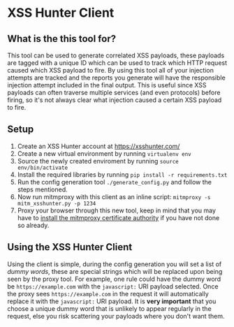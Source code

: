 # XSS Hunter Client

## What is the this tool for?
This tool can be used to generate correlated XSS payloads, these payloads are tagged with a unique ID which can be used to track which HTTP request caused which XSS payload to fire. By using this tool all of your injection attempts are tracked and the reports you generate will have the responsible injection attempt included in the final output. This is useful since XSS payloads can often traverse multiple services (and even protocols) before firing, so it's not always clear what injection caused a certain XSS payload to fire.

## Setup
1. Create an XSS Hunter account at https://xsshunter.com/
2. Create a new virtual environment by running `virtualenv env`
3. Source the newly created enviroment by running `source env/bin/activate`
4. Install the required libraries by running `pip install -r requirements.txt`
5. Run the config generation tool `./generate_config.py` and follow the steps mentioned.
6. Now run mitmproxy with this client as an inline script: `mitmproxy -s mitm_xsshunter.py -p 1234`
7. Proxy your browser through this new tool, keep in mind that you may have to [install the mitmproxy certificate authority](http://docs.mitmproxy.org/en/stable/certinstall.html) if you have not done so already.

## Using the XSS Hunter Client
Using the client is simple, during the config generation you will set a list of *dummy words*, these are special strings which will be replaced upon being seen by the proxy tool. For example, one rule could have the dummy word be `https://example.com` with the `javascript:` URI payload selected. Once the proxy sees `https://example.com` in the request it will automatically replace it with the `javascript:` URI payload. It is **very important** that you choose a unique dummy word that is unlikely to appear regularly in the request, else you risk scattering your payloads where you don't want them.
